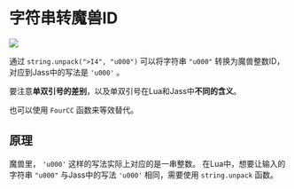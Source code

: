 # 字符串转魔兽ID

![](img/misc_01.png)

通过 `string.unpack(">I4", "u000")` 可以将字符串 `"u000"` 转换为魔兽整数ID，对应到Jass中的写法是 `'u000'` 。

要注意**单双引号的差别**，以及单双引号在Lua和Jass中**不同的含义**。

也可以使用 `FourCC` 函数来等效替代。

## 原理

魔兽里， `'u000'` 这样的写法实际上对应的是一串整数。
在Lua中，想要让输入的字符串 `"u000"` 与Jass中的写法 `'u000'` 相同，需要使用 `string.unpack` 函数。
